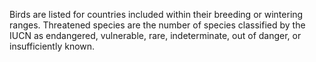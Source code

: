 Birds are listed for countries included within their breeding or wintering ranges. Threatened species are the number of species classified by the IUCN as endangered, vulnerable, rare, indeterminate, out of danger, or insufficiently known.